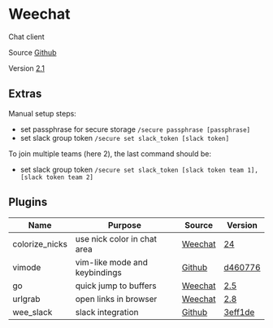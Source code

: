 # Weechat

Chat client

Source [Github](https://github.com/weechat/weechat)

Version [2.1](https://github.com/weechat/weechat/releases/tag/v2.1)

## Extras

Manual setup steps:
- set passphrase for secure storage `/secure passphrase [passphrase]`
- set slack group token `/secure set slack_token [slack token]`

To join multiple teams (here 2), the last command should be:
- set slack group token `/secure set slack_token [slack token team 1],[slack token team 2]`

## Plugins

| Name                | Purpose                          | Source                                                             | Version                                                                                                  |
|---------------------|----------------------------------|--------------------------------------------------------------------|----------------------------------------------------------------------------------------------------------|
| colorize_nicks      | use nick color in chat area      | [Weechat](https://weechat.org/files/scripts/colorize_nicks.py)     | [24](https://github.com/weechat/scripts/commit/24d3f9db81d3621dd7f75d8f6e6cfc411a49f907)                 |
| vimode              | vim-like mode and keybindings    | [Github](https://github.com/tardypad/weechat-vimode)               | [d460776](https://github.com/tardypad/weechat-vimode/commit/d460776130ec8e2010d7189bbd24dda3f6a0aa46)    |
| go                  | quick jump to buffers            | [Weechat](https://weechat.org/files/scripts/go.py)                 | [2.5](https://github.com/weechat/scripts/commit/dc9e69f37fcdc51f0f5a8856ef977ee3d8d8e371)                |
| urlgrab             | open links in browser            | [Weechat](https://weechat.org/files/scripts/urlgrab.py)            | [2.8](https://github.com/weechat/scripts/commit/8171777c930875ccb10311e3e86776292f142729)                |
| wee_slack           | slack integration                | [Github](https://github.com/wee-slack/wee-slack)                   | [3eff1de](https://github.com/wee-slack/wee-slack/commit/3eff1de49d3aba1d991b7b6953e6b55a24fdecd9)        |
